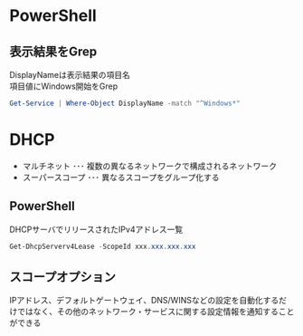# PowerShell

## 表示結果をGrep

DisplayNameは表示結果の項目名<br/>
項目値にWindows開始をGrep

```powershell
Get-Service | Where-Object DisplayName -match "^Windows*"
```

# DHCP

- マルチネット ･･･ 複数の異なるネットワークで構成されるネットワーク
- スーパースコープ ･･･ 異なるスコープをグループ化する

## PowerShell

DHCPサーバでリリースされたIPv4アドレス一覧

```powershell
Get-DhcpServerv4Lease -ScopeId xxx.xxx.xxx.xxx
```

## スコープオプション

IPアドレス、デフォルトゲートウェイ、DNS/WINSなどの設定を自動化するだけではなく、その他のネットワーク・サービスに関する設定情報を通知することができる
